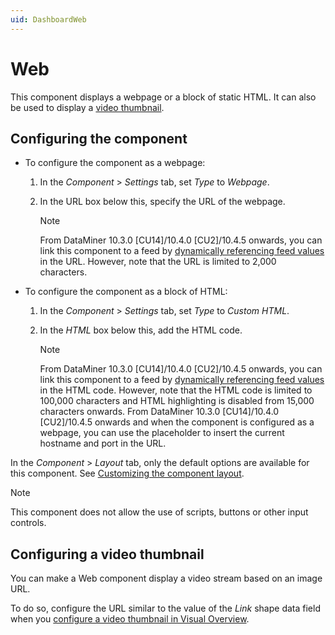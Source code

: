 ```yaml
---
uid: DashboardWeb
---
```


# Web

This component displays a webpage or a block of static HTML. It can also be used to display a [video thumbnail](#configuring-a-video-thumbnail).

## Configuring the component

- To configure the component as a webpage:

  1. In the *Component* > *Settings* tab, set *Type* to *Webpage*.

  1. In the URL box below this, specify the URL of the webpage.

     > [!NOTE]
     > From DataMiner 10.3.0 [CU14]/10.4.0 [CU2]/10.4.5 onwards<!--RN 38993-->, you can link this component to a feed by [dynamically referencing feed values](xref:Feed_Link) in the URL. However, note that the URL is limited to 2,000 characters.

- To configure the component as a block of HTML:

  1. In the *Component* > *Settings* tab, set *Type* to *Custom HTML*.

  1. In the *HTML* box below this, add the HTML code.

     > [!NOTE]
     > From DataMiner 10.3.0 [CU14]/10.4.0 [CU2]/10.4.5 onwards<!--RN 38993-->, you can link this component to a feed by [dynamically referencing feed values](xref:Feed_Link) in the HTML code. However, note that the HTML code is limited to 100,000 characters and HTML highlighting is disabled from 15,000 characters onwards.
     > From DataMiner 10.3.0 [CU14]/10.4.0 [CU2]/10.4.5 onwards<!--RN 38993--> and when the component is configured as a webpage, you can use the *<DMAIP>* placeholder to insert the current hostname and port in the URL.

In the *Component* > *Layout* tab, only the default options are available for this component. See [Customizing the component layout](xref:Customize_Component_Layout).

> [!NOTE]
> This component does not allow the use of scripts, buttons or other input controls.

## Configuring a video thumbnail

You can make a Web component display a video stream based on an image URL.

To do so, configure the URL similar to the value of the *Link* shape data field when you [configure a video thumbnail in Visual Overview](xref:Linking_a_shape_to_a_video_thumbnail).
